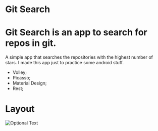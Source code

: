 # Git Search
# Git Search is an app to search for repos in git.
A simple app that searches the repositories with the highest number of stars.
I made this app just to practice some android stuff.

- Volley;
- Picasso;
- Material Design;
- Rest;

# Layout

![Optional Text](../master/LayoutExample.png)
